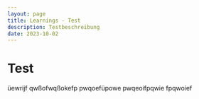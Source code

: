 ```yaml
---
layout: page
title: Learnings - Test
description: Testbeschreibung
date: 2023-10-02
---
```

# Test
üewrijf
qwßofwqßokefp pwqoefüpowe pwqeoifpqwie fpqwoief